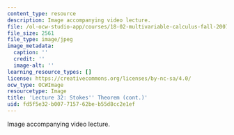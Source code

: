 ```yaml
---
content_type: resource
description: Image accompanying video lecture.
file: /ol-ocw-studio-app/courses/18-02-multivariable-calculus-fall-2007/fd5f5e32b007715762beb55d8cc2e1ef_32.jpg
file_size: 2561
file_type: image/jpeg
image_metadata:
  caption: ''
  credit: ''
  image-alt: ''
learning_resource_types: []
license: https://creativecommons.org/licenses/by-nc-sa/4.0/
ocw_type: OCWImage
resourcetype: Image
title: 'Lecture 32: Stokes'' Theorem (cont.)'
uid: fd5f5e32-b007-7157-62be-b55d8cc2e1ef
---
```

Image accompanying video lecture.